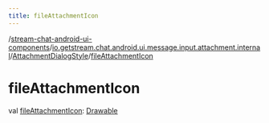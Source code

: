 ```yaml
---
title: fileAttachmentIcon
---
```

/[stream-chat-android-ui-components](../../index.md)/[io.getstream.chat.android.ui.message.input.attachment.internal](../index.md)/[AttachmentDialogStyle](index.md)/[fileAttachmentIcon](fileAttachmentIcon.md)  
  
  
  
# fileAttachmentIcon  
val [fileAttachmentIcon](fileAttachmentIcon.md): [Drawable](https://developer.android.com/reference/kotlin/android/graphics/drawable/Drawable.html)
